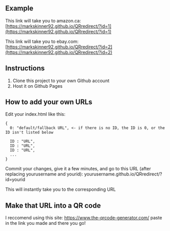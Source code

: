 ## Example
This link will take you to amazon.ca: [https://markskinner92.github.io/QRredirect/?id=1](https://markskinner92.github.io/QRredirect/?id=1)

This link will take you to ebay.com: [https://markskinner92.github.io/QRredirect/?id=2](https://markskinner92.github.io/QRredirect/?id=2)

## Instructions
1. Clone this project to your own Github account
2. Host it on Github Pages

## How to add your own URLs
Edit your index.html like this:
```
{
  0: "default/fallback URL", <- if there is no ID, the ID is 0, or the ID isn't listed below
  
  ID : "URL",
  ID : "URL",
  ID : "URL",
  ...
}
```
Commit your changes, give it a few minutes, and go to this URL (after replacing yourusername and yourid):
yourusername.github.io/QRredirect/?id=yourid

This will instantly take you to the corresponding URL

## Make that URL into a QR code
I reccomend using this site:
https://www.the-qrcode-generator.com/
paste in the link you made and there you go!
